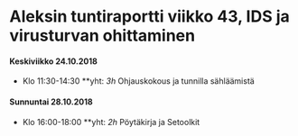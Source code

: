 
# Aleksin tuntiraportti viikko 43, IDS ja virusturvan ohittaminen

#### Keskiviikko 24.10.2018
* Klo 11:30-14:30 **yht: *3h* 
Ohjauskokous ja tunnilla sähläämistä  

#### Sunnuntai 28.10.2018
* Klo 16:00-18:00 **yht: *2h* 
Pöytäkirja ja Setoolkit

